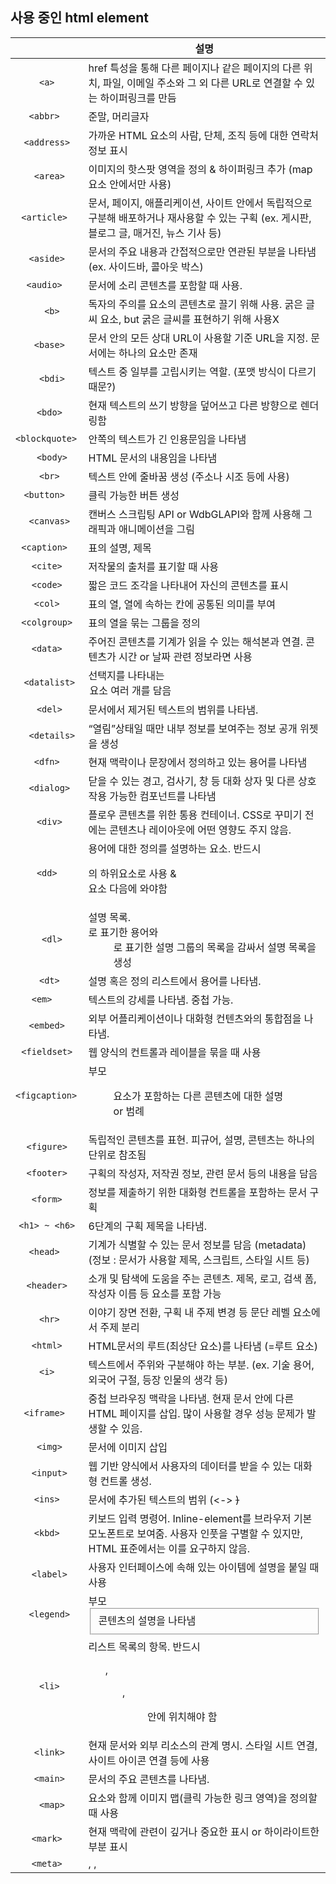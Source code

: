 ## 사용 중인 html element



|      <tag>      | 설명                                                         |
| :-------------: | ------------------------------------------------------------ |
|     ` <a> `     | href 특성을 통해 다른 페이지나 같은 페이지의 다른 위치, 파일, 이메일 주소와 그 외 다른 URL로 연결할 수 있는 하이퍼링크를 만듬 |
|   ` <abbr>  `   | 준말, 머리글자                                               |
|   `<address>`   | 가까운 HTML 요소의 사람, 단체, 조직 등에 대한 연락처 정보 표시 |
|   `  <area> `   | 이미지의 핫스팟 영역을 정의 & 하이퍼링크 추가 (map 요소 안에서만 사용) |
|  `<article> `   | 문서, 페이지, 애플리케이션, 사이트 안에서 독립적으로 구분해 배포하거나 재사용할 수 있는 구획 (ex.  게시판, 블로그 글, 매거진, 뉴스 기사 등) |
|   ` <aside> `   | 문서의 주요 내용과 간접적으로만 연관된 부분을 나타냄 (ex. 사이드바, 콜아웃 박스) |
|  ` <audio>  `   | 문서에 소리 콘텐츠를 포함할 때 사용.                         |
|     `  <b>`     | 독자의 주의를 요소의 콘텐츠로 끌기 위해 사용.   굵은 글씨 요소, but 굵은 글씨를 표현하기 위해 사용X |
|   `  <base> `   | 문서 안의 모든 상대 URL이 사용할 기준 URL을  지정. 문서에는 하나의 <base>요소만 존재 |
|    `  <bdi>`    | 텍스트 중 일부를 고립시키는 역할. (포맷 방식이 다르기 때문?) |
|   `  <bdo> `    | 현재 텍스트의 쓰기 방향을 덮어쓰고 다른 방향으로 렌더링함    |
| `<blockquote> ` | 안쪽의 텍스트가 긴 인용문임을 나타냄                         |
|   `  <body>`    | HTML 문서의 내용임을 나타냄                                  |
|     ` <br>`     | 텍스트 안에 줄바꿈 생성 (주소나 시조 등에 사용)              |
|   `<button> `   | 클릭 가능한 버튼 생성                                        |
|  `  <canvas> `  | 캔버스 스크립팅 API or WdbGLAPI와 함께 사용해 그래픽과 애니메이션을 그림 |
|  `<caption> `   | 표의 설명, 제목                                              |
|  `  <cite>  `   | 저작물의 출처를 표기할 때 사용                               |
|   ` <code> `    | 짧은 코드 조각을 나타내어 자신의 콘텐츠를 표시               |
|   `  <col>  `   | 표의 열, 열에 속하는 칸에 공통된 의미를 부여                 |
| ` <colgroup> `  | 표의 열을 묶는 그룹을 정의                                   |
|    `<data>`     | 주어진 콘텐츠를 기계가 읽을 수 있는 해석본과 연결. 콘텐츠가 시간 or 날짜 관련 정보라면 <time> 사용 |
| `  <datalist> ` | 선택지를 나타내는 <option>요소 여러 개를 담음                |
|   `  <del> `    | 문서에서 제거된 텍스트의 범위를 나타냄.                      |
|  `  <details>`  | “열림”상태일 때만 내부 정보를 보여주는  정보 공개 위젯을 생성 |
|    ` <dfn> `    | 현재 맥락이나 문장에서 정의하고 있는 용어를 나타냄           |
|  `  <dialog> `  | 닫을 수 있는 경고, 검사기, 창 등 대화  상자 및 다른 상호작용 가능한 컴포넌트를 나타냄 |
|   `  <div> `    | 플로우 콘텐츠를 위한 통용 컨테이너. CSS로 꾸미기 전에는 콘텐츠나 레이아웃에 어떤  영향도 주지 않음. |
|    ` <dd> `     | 용어에 대한 정의를 설명하는 요소. 반드시  <dl>의 하위요소로 사용 & <dt> 요소 다음에 와야함 |
|    `  <dl>`     | 설명 목록. <dt>로 표기한 용어와 <dd>로  표기한 설명 그룹의 목록을 감싸서 설명 목록을 생성 |
|    `  <dt> `    | 설명 혹은 정의 리스트에서 용어를 나타냄.                     |
|    `<em>  `     | 텍스트의 강세를 나타냄. 중첩 가능.                           |
|   ` <embed> `   | 외부 어플리케이션이나 대화형 컨텐츠와의 통합점을 나타냄.     |
| ` <fieldset> `  | 웹 양식의 컨트롤과 레이블을 묶을 때 사용                     |
| `<figcaption> ` | 부모 <figure>요소가 포함하는 다른 콘텐츠에 대한 설명 or 범례 |
|   `<figure>`    | 독립적인 콘텐츠를 표현. 피규어, 설명, 콘텐츠는 하나의 단위로 참조됨 |
|  ` <footer> `   | 구획의 작성자, 저작권 정보, 관련 문서  등의 내용을 담음      |
|   ` <form> `    | 정보를 제출하기 위한 대화형 컨트롤을 포함하는 문서 구획      |
|  `<h1> ~ <h6>`  | 6단계의 구획 제목을 나타냄.                                  |
|   ` <head>  `   | 기계가 식별할 수 있는 문서 정보를 담음 (metadata) (정보 : 문서가 사용할 제목, 스크립트,  스타일 시트 등) |
|  ` <header> `   | 소개 및 탐색에 도움을 주는 콘텐츠. 제목, 로고, 검색 폼, 작성자 이름 등 요소를 포함 가능 |
|    `  <hr> `    | 이야기 장면 전환, 구획 내 주제 변경 등 문단 레벨 요소에서 주제 분리 |
|  `  <html>  `   | HTML문서의 루트(최상단 요소)를 나타냄 (=루트 요소)           |
|    `  <i>  `    | 텍스트에서 주위와 구분해야 하는 부분. (ex. 기술 용어, 외국어 구절, 등장 인물의 생각 등) |
|   `<iframe> `   | 중첩 브라우징 맥락을 나타냄. 현재 문서 안에 다른 HTML 페이지를 삽입. 많이 사용할 경우 성능 문제가 발생할 수  있음. |
|    ` <img>`     | 문서에 이미지 삽입                                           |
|  `  <input> `   | 웹 기반 양식에서 사용자의 데이터를 받을 수 있는 대화형 컨트롤 생성. |
|   `  <ins>  `   | 문서에 추가된 텍스트의 범위 (<-> <del>)                      |
|   `  <kbd>  `   | 키보드 입력 명령어. Inline-element를 브라우저 기본 모노폰트로 보여줌. 사용자 인풋을 구별할 수 있지만, HTML 표준에서는 이를 요구하지  않음. |
|   ` <label>`    | 사용자 인터페이스에 속해 있는 아이템에 설명을 붙일 때 사용   |
|  `  <legend> `  | 부모 <fieldset> 콘텐츠의 설명을 나타냄                       |
|    `  <li> `    | 리스트 목록의 항목. 반드시 <ol>,  <ul>, <menu>안에 위치해야 함 |
|   `  <link> `   | 현재 문서와 외부 리소스의 관계 명시. 스타일 시트 연결, 사이트 아이콘 연결 등에 사용 |
|   `  <main> `   | 문서의 주요 콘텐츠를 나타냄.                                 |
|    `  <map>`    | 요소와 함께 이미지 맵(클릭 가능한 링크 영역)을  정의할 때 사용 |
|   ` <mark> `    | 현재 맥락에 관련이 깊거나 중요한 표시 or 하이라이트한 부분 표시 |
|    `<meta>`     | <base>, <link>, <script>,  <title>과 같은 다른 메타관련 요소로 나타낼 수 없는 메타데이터를 나타냄 |
|   ` <meter> `   | 특정 범위 내에서 스칼라 값, 백분율 값을 나타냄               |
|   ` <nav>  `    | 문서의 부분 중 현재 페이지 내 or 다른 페이지로의 링크를 보여주는 구획을 나타냄. (ex. 목차, 메뉴, 색인) |
|  `<noscript>`   | 페이지의 스크립트 유형을 지원하지 않거나, 브라우저가 스크립트를 비활성화한 경우 보여줄  HTML 구획을 정의 |
|   `<object> `   | 이미지나 중첩된 브라우저 컨텍스트, 플러그인에 의해 다뤄질 수 있는 리소스같은 외부  리소스를 나타냄 |
|    `  <ol> `    | 정렬된 목록 (숫자로 표현)                                    |
| ` <optgroup> `  | <select>요소의  <option>을 묶을 수 있음                      |
|  ` <option> `   | <select>, <optgroup>, <datalist> 요소의  항목을 정의. <option>을 사용해 팝업 메뉴 등 목록에서 하나의 항목을 나타낼 수  있음. |
| `  <output>  `  | 계산한 결과값이나 사용자의 행동의 결과를 보여줌              |
|    `  <p>  `    | 하나의 문단.                                                 |
|  ` <param>  `   | <object> 요소의 매개변수를 정의                              |
|    ` <pre> `    | 미리 서식을 지정한 텍스트를 나타냄. HTML에 작성한 내용 그대로 표현됨. |
| `  <picture>  ` | <source>요소와  <img>요소를 포함하여 다양한 화면에 대한 대체 이미지 버전을 제공 |
| `  <progress>`  | 작업의 완료 정도를 나타냄.                                   |
|     ` <q> `     | 둘러싼 텍스트가 짧은 인라인 인용문임을 나타냄. 줄바꿈이 없는 짧은 경우에 사용. 긴 인용문은 <blockquote> 사용 |
|   `  <rb>  `    | <ruby> 주석을 적용하려는 글자를 나눌 때 사용                 |
|    ` <rp>  `    | 루비 주석을 지원하지 않는 겨우 보여줄 괄호를 제공할 때 사용  |
|    `  <rt>`     | 루비 주석에서 발음, 번역 등을 나타내는 텍스트 부분 지정      |
|   `  <rtc>  `   | <rb>요소가 표시하는 ns자의  의미에 대한 주석을 나타냄.       |
|   `<ruby>  `    | 루비주석 (동아시아 문자의 발음을 표기할 때 사용)             |
|     `<s> `      | 글자에 취소선 그림 (상황에 따라 <s>  대신 <del>과 <ins>요소를  사용) |
|   `  <samp> `   | 컴퓨터 프로그램의 출력 예시 (or 인용문)                      |
|  `<script>  `   | 실행 가능한 코드를 문서에 포함하거나 참조할 때 사용          |
|   `<select> `   | 옵션 메뉴를 제공하는 컨트롤                                  |
|   ` <slot>  `   | 웹 컴포넌트 사용자가 자신만의 마크업으로 채워 별도의 DOM트리를 생성하고, 컴포넌트와 함께 표현할 수 있는 웹 컴포넌트 내부의 플레이스홀더 |
|  `  <small> `   | 덧붙이는 글이나, 저작권과 법률 표기 등의 작은 텍스트         |
|   `  <span> `   | 구문 콘텐츠를 위한 통용 인라인 컨테이너. 본질적으로 아무것도 나타내지 않음. Style을 적용할 때 or lang등 어떤 특성의 값을 서로  공유하는 요소를 묶을 때 사용. 적절한 의미를 가진 다른 요소가 없을 때에만 사용 |
|  ` <strong> `   | 중요하거나 긴급한 콘텐츠를 표시                              |
|   `  <style>`   | 문서나 문서 일부에 대한 스타일 정보                          |
|    ` <sub> `    | 활자 배치를 아래 첨자로 해야 하는 인라인 텍스트 지정         |
|  ` <summary>`   | 요소의 표제나 범례, 요약 등을 위해 사용. 머릿글로  표시됨    |
|    `  <sup>`    | 활자 배치를 위 첨자로 해야 하는 인라인 텍스트 지정           |
|  `  <table>  `  | 행 / 열 표 나타냄                                            |
|    `<tbody>`    | 표의 여러 행<tr>을 묶어서 표 본문을 나타냄                   |
|    ` <td> `     | 데이터를 포함하는 표의 셀 정의                               |
| `  <template>`  | 페이지를 불러온 순간 즉시 그려지지는 않지만, 이후  JS를 사용해 인스턴스를 생성할 수 있는 HTML 코드를 담을 방법을 제공함. |
| `  <textarea> ` | 여러 줄을 쓸 수 있는 text box 제공                           |
|    `  <th> `    | 표의 머릿글이 되는 칸을 지정                                 |
|  `  <thead> `   | 표의 열 제목으로 구성된 행의 집합                            |
|  `  <tfoot>  `  | 합계등의 표에서 각 행들을 요약하는 열들을 정의한다.          |
|   `<time>  `    | 시간의 특정 지점 또는 구간. (검색 결과 or 알림  등 기능 구현) |
|  `  <title> `   | 브라우저의 제목 표시줄이나 페이지 탭에 보이는 문서 제목을 정의 |
|   `  <tr>  `    | 표 셀의 가로줄                                               |
|  ` <track>  `   | 미디어 요소<audio>, <video>의 자식으로서, 자막 등 시간별 텍스트 트랙을 지정. |
|   `  <ul>  `    | 정렬되지 않은 목록                                           |
|   `  <var>  `   | 수학 표현 또는 프로그래밍에서 변수의 이름을 나타냄           |
|  `  <video>  `  | 비디오를 재생할 수 있는 미디어 플레이어를 문서에 삽입.       |
|     `<wbr>`     | 현재 요소의 줄 바꿈 규칙을 무시하고 브라우저가 줄을 바꿀 수 있는 위치를 나타냄 |

 

### 사용할 수 있지만, 권장하지 않는 html element

| <tag>         | 설명             |
| ------------- | ---------------- |
| `<acronym>`   | `<abbr> `사용    |
| `<applet>`    |                  |
| `<blink>`     |                  |
| `<big>`       | `Font-size` 사용 |
| `<center>`    |                  |
| `<frame>`     |                  |
| `<frameset>`  | `<iframe> `사용  |
| `<isindex>`   |                  |
| `<keygen>`    |                  |
| `<marquee>`   |                  |
| `<plaintext>` |                  |
| `<shadow>`    |                  |
| `<tt>`        | `<span>` 사용    |

 

### 사용할 수 없는 html element  (삭제된 element)

| <tag>        | 설명                    |
| ------------ | ----------------------- |
| `<bgsound>`  | `<audio> `사용          |
| `<big>`      | `Font-size `사용        |
| `<font>`     |                         |
| `<dir>`      |                         |
| `<hgroup>`   |                         |
| `<listing>`  |                         |
| `<nobr>`     |                         |
| `<noframes>` | `<iframe> `사용         |
| `<spacer>`   |                         |
| `<strike>`   | `<del>` ` <s> `사용     |
| `<xmp>`      | `<pre> ` ` <code>` 사용 |

 
